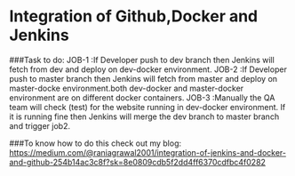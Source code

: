 # Integration of Github,Docker and Jenkins
###Task to do:
JOB-1 :If Developer push to dev branch then Jenkins will fetch from dev and deploy on dev-docker environment.
JOB-2 :If Developer push to master branch then Jenkins will fetch from master and deploy on master-docke environment.both dev-docker and master-docker environment are on different docker containers.
JOB-3 :Manually the QA team will check (test) for the website running in dev-docker environment. If it is running fine then Jenkins will merge the dev branch to master branch and trigger job2.

###To know how to do this check out my blog:
https://medium.com/@raniagrawal2001/integration-of-jenkins-and-docker-and-github-254b14ac3c8f?sk=8e0809cdb5f2dd4ff6370cdfbc4f0282
